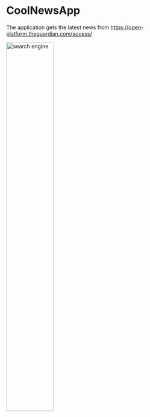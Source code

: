 # CoolNewsApp

The application gets the latest news from https://open-platform.theguardian.com/access/

<img src="https://user-images.githubusercontent.com/33101796/44650443-ea1ad780-a9e6-11e8-866d-20723428e5e8.png" alt="search engine" width="50%">
